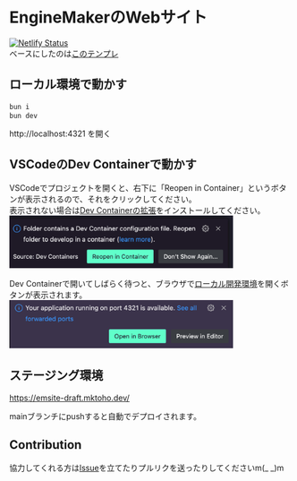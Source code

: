 # EngineMakerのWebサイト

[![Netlify Status](https://api.netlify.com/api/v1/badges/9ce34279-1710-42cd-928e-d15e8c2d60b2/deploy-status)](https://app.netlify.com/sites/emsite-draft/deploys)  
ベースにしたのは[このテンプレ](https://astro.build/themes/details/positivus)  

## ローカル環境で動かす

```
bun i
bun dev
```

http://localhost:4321 を開く

## VSCodeのDev Containerで動かす

VSCodeでプロジェクトを開くと、右下に「Reopen in Container」というボタンが表示されるので、それをクリックしてください。  
表示されない場合は[Dev Containerの拡張](https://marketplace.visualstudio.com/items?itemName=ms-vscode-remote.remote-containers)をインストールしてください。  
<img src="readme/devcontainer.png" alt="Reopen in Container" width="400"/>


Dev Containerで開いてしばらく待つと、ブラウザで[ローカル開発環境](http://localhost:4321)を開くボタンが表示されます。  
<img src="readme/browser-open.png" alt="Reopen in Container" width="400"/>

## ステージング環境

https://emsite-draft.mktoho.dev/

mainブランチにpushすると自動でデプロイされます。

## Contribution

協力してくれる方は[Issue](https://github.com/EngineMaker/enginemaker-website/issues/new)を立てたりプルリクを送ったりしてくださいm(\_ \_)m
